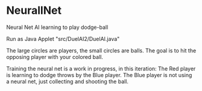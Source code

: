 # NeurallNet
Neural Net AI learning to play dodge-ball


Run as Java Applet  "src/DuelAI2/DuelAI.java"

The large circles are players, the small circles are balls.
The goal is to hit the opposing player with your colored ball.

Training the neural net is a work in progress, in this iteration:
The Red player is learning to dodge throws by the Blue player.
The Blue player is not using a neural net, just collecting and shooting the ball.

